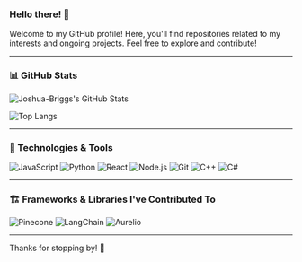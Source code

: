 ### Hello there! 👋

Welcome to my GitHub profile! Here, you'll find repositories related to my interests and ongoing projects. Feel free to explore and contribute!

---

### 📊 GitHub Stats

![Joshua-Briggs's GitHub Stats](https://github-readme-stats.vercel.app/api?username=Joshua-Briggs&show_icons=true&theme=radical)

![Top Langs](https://github-readme-stats.vercel.app/api/top-langs/?username=Joshua-Briggs&layout=compact&theme=radical)

---

### 🚀 Technologies & Tools

![JavaScript](https://img.shields.io/badge/JavaScript-F7DF1E?style=flat&logo=javascript&logoColor=black)
![Python](https://img.shields.io/badge/Python-3776AB?style=flat&logo=python&logoColor=white)
![React](https://img.shields.io/badge/React-61DAFB?style=flat&logo=react&logoColor=black)
![Node.js](https://img.shields.io/badge/Node.js-339933?style=flat&logo=node.js&logoColor=white)
![Git](https://img.shields.io/badge/Git-F05032?style=flat&logo=git&logoColor=white)
![C++](https://img.shields.io/badge/C++-00599C?style=flat&logo=c%2B%2B&logoColor=white)
![C#](https://img.shields.io/badge/C%23-239120?style=flat&logo=c-sharp&logoColor=white)

---

### 🏗️ Frameworks & Libraries I've Contributed To

![Pinecone](https://img.shields.io/badge/Pinecone-228B22?style=flat&logo=pinecone&logoColor=white)
![LangChain](https://img.shields.io/badge/LangChain-FFCC00?style=flat&logo=langchain&logoColor=black)
![Aurelio](https://img.shields.io/badge/Aurelio-0066FF?style=flat&logo=aurelio&logoColor=white)

---

Thanks for stopping by! 🌱
